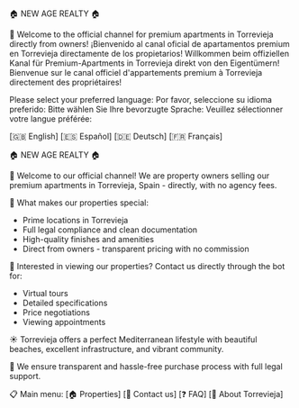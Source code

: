 🏠 NEW AGE REALTY 🏠

👋 Welcome to the official channel for premium apartments in Torrevieja directly from owners!
¡Bienvenido al canal oficial de apartamentos premium en Torrevieja directamente de los propietarios!
Willkommen beim offiziellen Kanal für Premium-Apartments in Torrevieja direkt von den Eigentümern!
Bienvenue sur le canal officiel d'appartements premium à Torrevieja directement des propriétaires!

Please select your preferred language:
Por favor, seleccione su idioma preferido:
Bitte wählen Sie Ihre bevorzugte Sprache:
Veuillez sélectionner votre langue préférée:

[🇬🇧 English]  [🇪🇸 Español]  [🇩🇪 Deutsch]  [🇫🇷 Français]

🏠 NEW AGE REALTY 🏠

👋 Welcome to our official channel! We are property owners selling our premium apartments in Torrevieja, Spain - directly, with no agency fees.

🔑 What makes our properties special:
- Prime locations in Torrevieja
- Full legal compliance and clean documentation
- High-quality finishes and amenities
- Direct from owners - transparent pricing with no commission

🏡 Interested in viewing our properties? Contact us directly through the bot for:
- Virtual tours
- Detailed specifications
- Price negotiations
- Viewing appointments

☀️ Torrevieja offers a perfect Mediterranean lifestyle with beautiful beaches, excellent infrastructure, and vibrant community.

💼 We ensure transparent and hassle-free purchase process with full legal support.

📋 Main menu:
[🏠 Properties]  [📝 Contact us]  [❓ FAQ]  [📍 About Torrevieja]